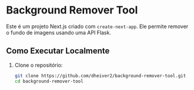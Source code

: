 # Background Remover Tool

Este é um projeto Next.js criado com `create-next-app`. Ele permite remover o fundo de imagens usando uma API Flask.

## Como Executar Localmente

1. Clone o repositório:
   ```bash
   git clone https://github.com/dheiver2/background-remover-tool.git
   cd background-remover-tool
